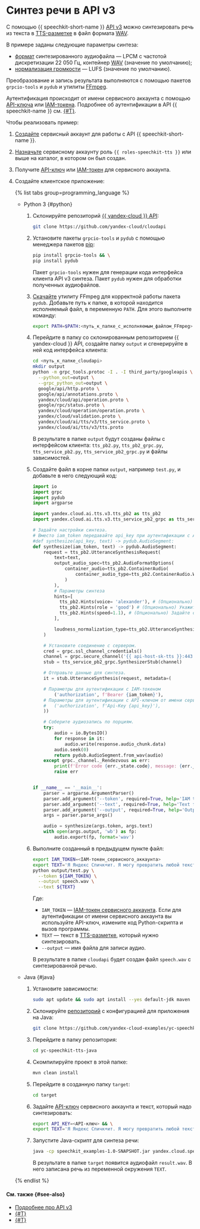 # Синтез речи в API v3

С помощью {{ speechkit-short-name }} [API v3](../../tts-v3/api-ref/grpc/) можно синтезировать речь из текста в [TTS-разметке](../markup/tts-markup.md) в файл формата [WAV](https://ru.wikipedia.org/wiki/WAV).

В примере заданы следующие параметры синтеза:

* [формат](../../formats.md) синтезированного аудиофайла — LPCM с частотой дискретизации 22 050 Гц, контейнер [WAV](https://ru.wikipedia.org/wiki/WAV) (значение по умолчанию);
* [нормализация громкости](../index.md#volume) — LUFS (значение по умолчанию).

Преобразование и запись результата выполняются с помощью пакетов `grpcio-tools` и `pydub` и утилиты [FFmpeg](https://ffmpeg.org/).

Аутентификация происходит от имени сервисного аккаунта с помощью [API-ключа](../../../iam/concepts/authorization/api-key.md) или [IAM-токена](../../../iam/concepts/authorization/iam-token.md). Подробнее об аутентификации в API {{ speechkit-name }} см. [{#T}](../../concepts/auth.md).

Чтобы реализовать пример:

1. [Создайте](../../../iam/operations/sa/create.md) сервисный аккаунт для работы с API {{ speechkit-short-name }}.
1. [Назначьте](../../../iam/operations/sa/assign-role-for-sa.md) сервисному аккаунту роль `{{ roles-speechkit-tts }}` или выше на каталог, в котором он был создан.
1. Получите [API-ключ](../../../iam/operations/api-key/create.md) или [IAM-токен](../../../iam/operations/iam-token/create-for-sa.md) для сервисного аккаунта.
1. Создайте клиентское приложение:

    {% list tabs group=programming_language %}

    - Python 3 {#python}

      1. Склонируйте репозиторий [{{ yandex-cloud }} API](https://github.com/yandex-cloud/cloudapi):

          ```bash
          git clone https://github.com/yandex-cloud/cloudapi
          ```

      1. Установите пакеты `grpcio-tools` и `pydub` с помощью менеджера пакетов [pip](https://pip.pypa.io/en/stable/):

          ```bash
          pip install grpcio-tools && \
          pip install pydub
          ```

          Пакет `grpcio-tools` нужен для генерации кода интерфейса клиента API v3 синтеза. Пакет `pydub` нужен для обработки полученных аудиофайлов.

      1. [Скачайте](https://www.ffmpeg.org/download.html) утилиту FFmpeg для корректной работы пакета `pydub`. Добавьте путь к папке, в которой находится исполняемый файл, в переменную `PATH`. Для этого выполните команду:

          ```bash
          export PATH=$PATH:<путь_к_папке_с_исполняемым_файлом_FFmpeg>
          ```

      1. Перейдите в папку со склонированным репозиторием {{ yandex-cloud }} API, создайте папку `output` и сгенерируйте в ней код интерфейса клиента:

          ```bash
          cd <путь_к_папке_cloudapi>
          mkdir output
          python -m grpc_tools.protoc -I . -I third_party/googleapis \
            --python_out=output \
            --grpc_python_out=output \
            google/api/http.proto \
            google/api/annotations.proto \
            yandex/cloud/api/operation.proto \
            google/rpc/status.proto \
            yandex/cloud/operation/operation.proto \
            yandex/cloud/validation.proto \
            yandex/cloud/ai/tts/v3/tts_service.proto \
            yandex/cloud/ai/tts/v3/tts.proto
          ```

          В результате в папке `output` будут созданы файлы с интерфейсом клиента: `tts_pb2.py`, `tts_pb2_grpc.py`, `tts_service_pb2.py`, `tts_service_pb2_grpc.py` и файлы зависимостей.

      1. Создайте файл в корне папки `output`, например `test.py`, и добавьте в него следующий код:

          ```python
          import io
          import grpc
          import pydub
          import argparse

          import yandex.cloud.ai.tts.v3.tts_pb2 as tts_pb2
          import yandex.cloud.ai.tts.v3.tts_service_pb2_grpc as tts_service_pb2_grpc

          # Задайте настройки синтеза.
          # Вместо iam_token передавайте api_key при аутентификации с API-ключом 
          #def synthesize(api_key, text) -> pydub.AudioSegment: 
          def synthesize(iam_token, text) -> pydub.AudioSegment:
              request = tts_pb2.UtteranceSynthesisRequest(
                  text=text,
                  output_audio_spec=tts_pb2.AudioFormatOptions(
                      container_audio=tts_pb2.ContainerAudio(
                          container_audio_type=tts_pb2.ContainerAudio.WAV
                      )
                  ),
                  # Параметры синтеза
                  hints=[
                    tts_pb2.Hints(voice= 'alexander'), # (Опционально) Задайте голос. Значение по умолчанию marina
                    tts_pb2.Hints(role = 'good') # (Опционально) Укажите амплуа, только если голос их имеет
                    tts_pb2.Hints(speed=1.1), # (Опционально) Задайте скорость синтеза
                  ],

                  loudness_normalization_type=tts_pb2.UtteranceSynthesisRequest.LUFS
              )

              # Установите соединение с сервером.
              cred = grpc.ssl_channel_credentials()
              channel = grpc.secure_channel('{{ api-host-sk-tts }}:443', cred)
              stub = tts_service_pb2_grpc.SynthesizerStub(channel)

              # Отправьте данные для синтеза.
              it = stub.UtteranceSynthesis(request, metadata=(

              # Параметры для аутентификации с IAM-токеном
                  ('authorization', f'Bearer {iam_token}'),
              # Параметры для аутентификации с API-ключом от имени сервисного аккаунта
              #   ('authorization', f'Api-Key {api_key}'),
              ))

              # Соберите аудиозапись по порциям.
              try:
                  audio = io.BytesIO()
                  for response in it:
                      audio.write(response.audio_chunk.data)
                  audio.seek(0)
                  return pydub.AudioSegment.from_wav(audio)
              except grpc._channel._Rendezvous as err:
                  print(f'Error code {err._state.code}, message: {err._state.details}')
                  raise err


          if __name__ == '__main__':
              parser = argparse.ArgumentParser()
              parser.add_argument('--token', required=True, help='IAM token or API key')
              parser.add_argument('--text', required=True, help='Text for synthesis')
              parser.add_argument('--output', required=True, help='Output file')
              args = parser.parse_args()

              audio = synthesize(args.token, args.text)
              with open(args.output, 'wb') as fp:
                  audio.export(fp, format='wav')
          ```

      1. Выполните созданный в предыдущем пункте файл:

          ```bash
          export IAM_TOKEN=<IAM-токен_сервисного_аккаунта>
          export TEXT='Я Яндекс Спичк+ит. Я могу превратить любой текст в речь. Теперь и в+ы — можете!'
          python output/test.py \
            --token ${IAM_TOKEN} \
            --output speech.wav \
            --text ${TEXT}
          ```

          Где:

          * `IAM_TOKEN` — [IAM-токен сервисного аккаунта](../../../iam/concepts/authorization/iam-token.md). Если для аутентификации от имени сервисного аккаунта вы используйте API-ключ, измените код Python-скрипта и вызов программы.
          * `TEXT` — текст в [TTS-разметке](../markup/tts-markup.md), который нужно синтезировать.
          * `--output` — имя файла для записи аудио.

          В результате в папке `cloudapi` будет создан файл `speech.wav` с синтезированной речью.

    - Java {#java}

      1. Установите зависимости:

          ```bash
          sudo apt update && sudo apt install --yes default-jdk maven
          ```

      1. Склонируйте [репозиторий](https://github.com/yandex-cloud-examples/yc-speechkit-tts-java) с конфигурацией для приложения на Java:

          ```bash
          git clone https://github.com/yandex-cloud-examples/yc-speechkit-tts-java
          ```

      1. Перейдите в папку репозитория:

          ```bash
          cd yc-speechkit-tts-java
          ```

      1. Скомпилируйте проект в этой папке:

          ```bash
          mvn clean install
          ```

      1. Перейдите в созданную папку `target`:

          ```bash
          cd target
          ```

      1. Задайте [API-ключ](../../../iam/concepts/authorization/api-key.md) сервисного аккаунта и текст, который надо синтезировать:

          ```bash
          export API_KEY=<API-ключ> && \
          export TEXT='Я Яндекс Спичк+ит. Я могу превратить любой текст в речь. Теперь и в+ы — можете!'
          ```

      1. Запустите Java-скрипт для синтеза речи:

          ```bash
          java -cp speechkit_examples-1.0-SNAPSHOT.jar yandex.cloud.speechkit.examples.TtsV3Client ${TEXT}
          ```

          В результате в папке `target` появится аудиофайл `result.wav`. В него записана речь из переменной окружения `TEXT`.

    {% endlist %}

#### См. также {#see-also}

* [Подробнее про API v3](../../tts-v3/api-ref/grpc/)
* [{#T}](../../concepts/auth.md)
* [{#T}](../../sdk/python/synthesis.md)
